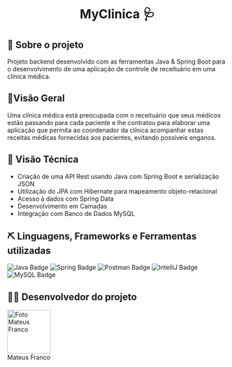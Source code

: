 <h1 align="center"> MyClinica 🩺 </h1>

## 🔎 Sobre o projeto
Projeto backend desenvolvido com as ferramentas Java & Spring Boot para o desenvolvimento de uma aplicação de controle de receituário em uma clínica médica.

## 📝Visão Geral

Uma clínica médica está preocupada com o receituário que seus médicos estão passando para cada paciente e lhe contratou para elaborar uma aplicação 
que permita ao coordenador da clínica acompanhar estas receitas médicas fornecidas aos pacientes, evitando possíveis enganos. 

## 🧱 Visão Técnica

- Criação de uma API Rest usando Java com Spring Boot e serialização JSON
- Utilização do JPA com Hibernate para mapeamento objeto-relacional
- Acesso à dados com Spring Data
- Desenvolvimento em Camadas
- Integração com Banco de Dados MySQL

##  ⛏️ Linguagens, Frameworks e Ferramentas utilizadas

![Java Badge](https://img.shields.io/badge/Java-%23ED8B00.svg?&style=for-the-badge&logo=java&logoColor=white?logoWidth=40)
![Spring Badge](https://img.shields.io/badge/Spring%20-%236DB33F.svg?&style=for-the-badge&logo=spring&logoColor=white)
![Postman Badge](https://img.shields.io/badge/Postman-FF6C37?style=for-the-badge&logo=postman&logoColor=red)
![IntelliJ Badge](https://img.shields.io/badge/IntelliJ_IDEA-000000.svg?style=for-the-badge&logo=intellij-idea&logoColor=white)
![MySQL Badge](https://img.shields.io/badge/mysql-%2300f.svg?style=for-the-badge&logo=mysql&logoColor=white)

## 👨‍💻 Desenvolvedor do projeto

 <img src="https://avatars.githubusercontent.com/u/71900095?v=4" width="100px;" alt="Foto Mateus Franco"/><br>
 Mateus Franco
        
